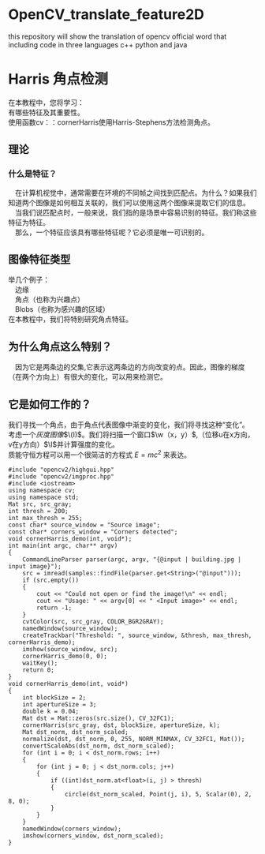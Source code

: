 # OpenCV_translate_feature2D
this repository will show the  translation of opencv official word  that including code in three languages c++ python and java
# Harris 角点检测
在本教程中，您将学习：</br>
有哪些特征及其重要性。</br>
使用函数cv：：cornerHarris使用Harris-Stephens方法检测角点。</br>
## 理论
### 什么是特征？
&emsp;在计算机视觉中，通常需要在环境的不同帧之间找到匹配点。为什么？如果我们知道两个图像是如何相互关联的，我们可以使用这两个图像来提取它们的信息。</br>
&emsp;当我们说匹配点时，一般来说，我们指的是场景中容易识别的特征。我们称这些特征为特征。</br>
&emsp;那么，一个特征应该具有哪些特征呢？它必须是唯一可识别的。</br>
## 图像特征类型
举几个例子：</br>
&emsp;边缘</br>
&emsp;角点（也称为兴趣点）</br>
&emsp;Blobs（也称为感兴趣的区域）</br>
在本教程中，我们将特别研究角点特征。
## 为什么角点这么特别？
&emsp;因为它是两条边的交集,它表示这两条边的方向改变的点。因此，图像的梯度（在两个方向上）有很大的变化，可以用来检测它。
## 它是如何工作的？
我们寻找一个角点，由于角点代表图像中渐变的变化，我们将寻找这种“变化”。</br>
考虑一个*灰度图像*$\(I)$。我们将扫描一个窗口$\w（x，y）$,（位移u在x方向，v在y方向）$\I$并计算强度的变化。</br>
质能守恒方程可以用一个很简洁的方程式 $E=mc^2$ 来表达。
```
#include "opencv2/highgui.hpp"
#include "opencv2/imgproc.hpp"
#include <iostream>
using namespace cv;
using namespace std;
Mat src, src_gray;
int thresh = 200;
int max_thresh = 255;
const char* source_window = "Source image";
const char* corners_window = "Corners detected";
void cornerHarris_demo(int, void*);
int main(int argc, char** argv)
{
    CommandLineParser parser(argc, argv, "{@input | building.jpg | input image}");
    src = imread(samples::findFile(parser.get<String>("@input")));
    if (src.empty())
    {
        cout << "Could not open or find the image!\n" << endl;
        cout << "Usage: " << argv[0] << " <Input image>" << endl;
        return -1;
    }
    cvtColor(src, src_gray, COLOR_BGR2GRAY);
    namedWindow(source_window);
    createTrackbar("Threshold: ", source_window, &thresh, max_thresh, cornerHarris_demo);
    imshow(source_window, src);
    cornerHarris_demo(0, 0);
    waitKey();
    return 0;
}
void cornerHarris_demo(int, void*)
{
    int blockSize = 2;
    int apertureSize = 3;
    double k = 0.04;
    Mat dst = Mat::zeros(src.size(), CV_32FC1);
    cornerHarris(src_gray, dst, blockSize, apertureSize, k);
    Mat dst_norm, dst_norm_scaled;
    normalize(dst, dst_norm, 0, 255, NORM_MINMAX, CV_32FC1, Mat());
    convertScaleAbs(dst_norm, dst_norm_scaled);
    for (int i = 0; i < dst_norm.rows; i++)
    {
        for (int j = 0; j < dst_norm.cols; j++)
        {
            if ((int)dst_norm.at<float>(i, j) > thresh)
            {
                circle(dst_norm_scaled, Point(j, i), 5, Scalar(0), 2, 8, 0);
            }
        }
    }
    namedWindow(corners_window);
    imshow(corners_window, dst_norm_scaled);
}


